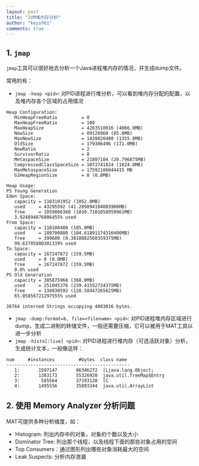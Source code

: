 ```yaml
---
layout: post
title: "JVM堆内存分析"
author: "keys961"
comments: true
---
```


## 1. `jmap`

`jmap`工具可以很好地去分析一个Java进程堆内存的情况，并生成dump文件。

常用的有：

- `jmap -heap <pid>`: 对PID进程进行堆分析，可以看到堆内存分配的配置，以及堆内存各个区域的占用情况

```
Heap Configuration:
   MinHeapFreeRatio         = 0
   MaxHeapFreeRatio         = 100
   MaxHeapSize              = 4263510016 (4066.0MB)
   NewSize                  = 89128960 (85.0MB)
   MaxNewSize               = 1420820480 (1355.0MB)
   OldSize                  = 179306496 (171.0MB)
   NewRatio                 = 2
   SurvivorRatio            = 8
   MetaspaceSize            = 21807104 (20.796875MB)
   CompressedClassSpaceSize = 1073741824 (1024.0MB)
   MaxMetaspaceSize         = 17592186044415 MB
   G1HeapRegionSize         = 0 (0.0MB)

Heap Usage:
PS Young Generation
Eden Space:
   capacity = 1103101952 (1052.0MB)
   used     = 43295592 (41.289894104003906MB)
   free     = 1059806360 (1010.7101058959961MB)
   3.924894876806455% used
From Space:
   capacity = 110100480 (105.0MB)
   used     = 109700880 (104.61891174316406MB)
   free     = 399600 (0.3810882568359375MB)
   99.63705880301339% used
To Space:
   capacity = 167247872 (159.5MB)
   used     = 0 (0.0MB)
   free     = 167247872 (159.5MB)
   0.0% used
PS Old Generation
   capacity = 385875968 (368.0MB)
   used     = 251045376 (239.41552734375MB)
   free     = 134830592 (128.58447265625MB)
   65.05856721297555% used

36764 interned Strings occupying 4003016 bytes.
```

- `jmap -dump:format=b, file=<filename> <pid>`: 对PID进程堆内存区域进行dump，生成二进制的转储文件，一般还需要压缩，它可以被用于MAT工具以进一步分析
- `jmap -histo[:live] <pid>`: 对PID进程进行堆内存（可选活跃对象）分析，生成统计文本，一般像这样：

```
num     #instances         #bytes  class name
----------------------------------------------
   1:       1597147       86346272  [Ljava.lang.Object;
   2:       1383173       55326920  java.util.TreeMap$Entry
   3:        585564       37193120  [C
   4:       1495556       35893344  java.util.ArrayList
```

## 2. 使用 Memory Analyzer 分析问题

MAT可提供多种分析维度，如：

- Histogram: 列出内存中的对象，对象的个数以及大小
- Dominator Tree: 列出那个线程，以及线程下面的那些对象占用的空间
- Top Consumers：通过图形列出哪些对象消耗最大的空间
- Leak Suspects: 分析内存泄漏